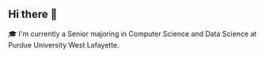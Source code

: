 ## Hi there 👋
🎓 I'm currently a Senior majoring in Computer Science and Data Science at Purdue University West Lafayette.